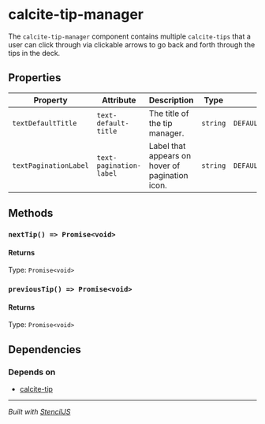 # calcite-tip-manager

The `calcite-tip-manager` component contains multiple `calcite-tips` that a user can click through via clickable arrows to go back and forth through the tips in the deck.

## Properties

| Property              | Attribute               | Description                                     | Type     | Default                    |
| --------------------- | ----------------------- | ----------------------------------------------- | -------- | -------------------------- |
| `textDefaultTitle`    | `text-default-title`    | The title of the tip manager.                   | `string` | `DEFAULT_GROUP_TITLE`      |
| `textPaginationLabel` | `text-pagination-label` | Label that appears on hover of pagination icon. | `string` | `DEFAULT_PAGINATION_LABEL` |

## Methods

### `nextTip() => Promise<void>`

#### Returns

Type: `Promise<void>`

### `previousTip() => Promise<void>`

#### Returns

Type: `Promise<void>`

## Dependencies
### Depends on
- [calcite-tip](../calcite-tip)

---

_Built with [StencilJS](https://stenciljs.com/)_
